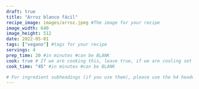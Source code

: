 ```yaml
---
draft: true
title: "Arroz blanco fácil"
recipe_image: images/arroz.jpeg #The image for your recipe
image_width: 640
image_height: 512
date: 2022-05-01
tags: ["vegano"] #tags for your recipe
servings: 4
prep_time: 20 #in minutes #can be BLANK
cook: true # If we are cooking this, leave true, if we are cooling set to false
cook_time: "45" #in minutes #can be BLANK

# For ingredient subheadings (if you use them), please use the h4 header.  For print view I have those elements targeted
---
```



